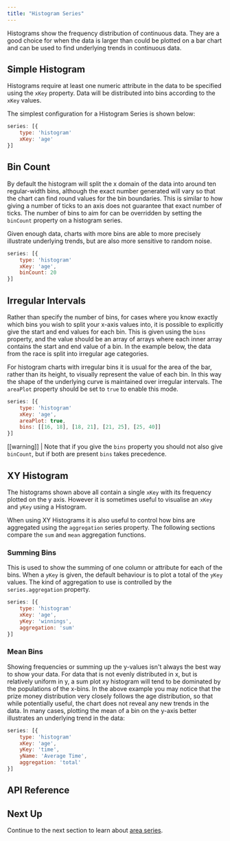 ```yaml
---
title: "Histogram Series"
---
```


Histograms show the frequency distribution of continuous data. They are a good choice for when the data is larger than could be plotted on a bar chart and can be used to find underlying trends in continuous data.

## Simple Histogram

Histograms require at least one numeric attribute in the data to be specified using the `xKey` property. Data will be distributed into bins according to the `xKey` values.

The simplest configuration for a Histogram Series is shown below:

```js
series: [{
    type: 'histogram'
    xKey: 'age'
}]
```

<chart-example title='Simple Histogram' name='simple' type='generated'></chart-example>

## Bin Count

By default the histogram will split the x domain of the data into around ten regular-width bins, although the exact number generated will vary so that the chart can find round values for the bin boundaries. This is similar to how giving a number of ticks to an axis does not guarantee that exact number of ticks. The number of bins to aim for can be overridden by setting the `binCount` property on a histogram series.

Given enough data, charts with more bins are able to more precisely illustrate underlying trends, but are also more sensitive to random noise.

```js
series: [{
    type: 'histogram'
    xKey: 'age',
    binCount: 20
}]
```

<chart-example title='Larger Bin Count' name='larger-bin-count' type='generated'></chart-example>

## Irregular Intervals

Rather than specify the number of bins, for cases where you know exactly which bins you wish to split your x-axis values into, it is possible to explicitly give the start and end values for each bin. This is given using the `bins` property, and the value should be an array of arrays where each inner array contains the start and end value of a bin. In the example below, the data from the race is split into irregular age categories.

For histogram charts with irregular bins it is usual for the area of the bar, rather than its height, to visually represent the value of each bin. In this way the shape of the underlying curve is maintained over irregular intervals. The `areaPlot` property should be set to `true` to enable this mode.

```js
series: [{
    type: 'histogram'
    xKey: 'age',
    areaPlot: true,
    bins: [[16, 18], [18, 21], [21, 25], [25, 40]]
}]
```

[[warning]]
| Note that if you give the `bins` property you should not also give `binCount`, but if both are present `bins` takes precedence.

<chart-example title='Irregular Intervals' name='irregular-intervals' type='generated'></chart-example>

## XY Histogram

The histograms shown above all contain a single `xKey` with its frequency plotted on the y axis. However it is sometimes useful to visualise an `xKey` and `yKey` using a Histogram.

When using XY Histograms it is also useful to control how bins are aggregated using the `aggregation` series property. The following sections compare the `sum` and `mean` aggregation functions.

### Summing Bins

This is used to show the summing of one column or attribute for each of the bins. When a `yKey` is given, the default behaviour is to plot a total of the `yKey` values. The kind of aggregation to use is controlled by the `series.aggregation` property.

```js
series: [{
    type: 'histogram'
    xKey: 'age',
    yKey: 'winnings',
    aggregation: 'sum'
}]
```

<chart-example title='XY Histogram with Sum Aggregation' name='sum-histogram' type='generated'></chart-example>

### Mean Bins

Showing frequencies or summing up the y-values isn't always the best way to show your data. For data that is not evenly distributed in x, but is relatively uniform in y, a sum plot xy histogram will tend to be dominated by the populations of the x-bins. In the above example you may notice that the prize money distribution very closely follows the age distribution, so that while  potentially useful, the chart does not reveal any new trends in the data. In many cases, plotting the mean of a bin on the y-axis better illustrates an underlying trend in the data:

```js
series: [{
    type: 'histogram'
    xKey: 'age',
    yKey: 'time',
    yName: 'Average Time',
    aggregation: 'total'
}]
```

<chart-example title='XY Histogram with Mean Aggregation' name='mean-histogram' type='generated'></chart-example>

## API Reference

<api-documentation source='charts-api/api.json' section='histogram' config='{ "showSnippets": true }'></api-documentation>

## Next Up

Continue to the next section to learn about [area series](/charts-area-series/).